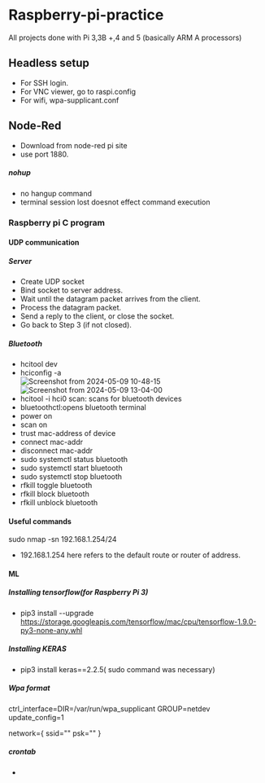 # Raspberry-pi-practice
All projects done with Pi 3,3B +,4 and 5 (basically ARM A processors)
## Headless setup
- For SSH login.
- For VNC viewer, go to raspi.config
- For wifi, wpa-supplicant.conf
## Node-Red
- Download from node-red pi site
- use port 1880.
##### nohup
- no hangup command
- terminal session lost doesnot effect command execution
### Raspberry pi C program
#### UDP communication
##### Server
- Create UDP socket
- Bind socket to server address.
- Wait until the datagram packet arrives from the client.
- Process the datagram packet.
- Send a reply to the client, or close the socket.
- Go back to Step 3 (if not closed).
##### Bluetooth
- hcitool dev
- hciconfig -a
<br>![Screenshot from 2024-05-09 10-48-15](https://github.com/hawahari/Raspberry-pi-practice/assets/149294262/de0b58fc-a210-403d-ae98-7fc4affe5bc9)
<br>![Screenshot from 2024-05-09 13-04-00](https://github.com/hawahari/Raspberry-pi-practice/assets/149294262/f6365f63-6615-4fa7-b5c1-a623a946ba7a)
- hcitool -i hci0 scan: scans for bluetooth devices
- bluetoothctl:opens bluetooth terminal
- power on
- scan on
- trust mac-address of device
- connect mac-addr
- disconnect mac-addr
- sudo systemctl status bluetooth
- sudo systemctl start bluetooth
- sudo systemctl stop bluetooth
- rfkill toggle bluetooth
- rfkill block bluetooth
- rfkill unblock bluetooth

#### Useful commands
sudo nmap -sn 192.168.1.254/24<br>
- 192.168.1.254 here refers to the default route or router of address.
#### ML
##### Installing tensorflow(for Raspberry Pi 3)
- pip3 install --upgrade https://storage.googleapis.com/tensorflow/mac/cpu/tensorflow-1.9.0-py3-none-any.whl
##### Installing KERAS 
- pip3 install keras==2.2.5( sudo command was necessary)
  
##### Wpa format
ctrl_interface=DIR=/var/run/wpa_supplicant GROUP=netdev</br>
update_config=1</br>

network={
        ssid=""
        psk=""
}

##### crontab
- 
